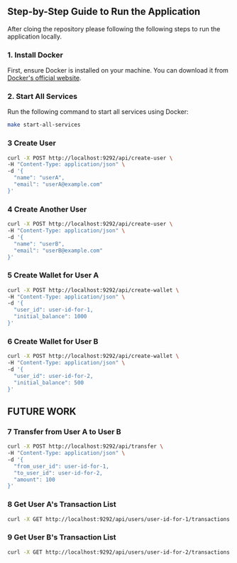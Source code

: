 ## Step-by-Step Guide to Run the Application
After cloing the repository please following the following steps to run the application locally.

### 1. Install Docker
First, ensure Docker is installed on your machine. You can download it from [Docker's official website](https://www.docker.com/get-started).

### 2. Start All Services
Run the following command to start all services using Docker:
```sh
make start-all-services
```

### 3 Create User
```sh
curl -X POST http://localhost:9292/api/create-user \
-H "Content-Type: application/json" \
-d '{
  "name": "userA",
  "email": "userA@example.com"
}'
```

### 4 Create Another User
```sh
curl -X POST http://localhost:9292/api/create-user \
-H "Content-Type: application/json" \
-d '{
  "name": "userB",
  "email": "userB@example.com"
}'
```

### 5 Create Wallet for User A
```sh
curl -X POST http://localhost:9292/api/create-wallet \
-H "Content-Type: application/json" \
-d '{
  "user_id": user-id-for-1,
  "initial_balance": 1000
}'
```

### 6 Create Wallet for User B
```sh
curl -X POST http://localhost:9292/api/create-wallet \
-H "Content-Type: application/json" \
-d '{
  "user_id": user-id-for-2,
  "initial_balance": 500
}'
```


## FUTURE WORK

### 7 Transfer from User A to User B
```sh
curl -X POST http://localhost:9292/api/transfer \
-H "Content-Type: application/json" \
-d '{
  "from_user_id": user-id-for-1,
  "to_user_id": user-id-for-2,
  "amount": 100
}'
```

### 8 Get User A's Transaction List
```sh
curl -X GET http://localhost:9292/api/users/user-id-for-1/transactions
```

### 9 Get User B's Transaction List
```sh
curl -X GET http://localhost:9292/api/users/user-id-for-2/transactions
```